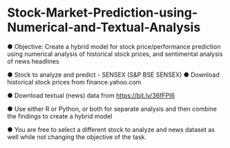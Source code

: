 # Stock-Market-Prediction-using-Numerical-and-Textual-Analysis

● Objective: Create a hybrid model for stock price/performance  prediction using numerical analysis of historical stock prices, and  sentimental analysis of news headlines 

● Stock to analyze and predict - SENSEX (S&amp;P BSE SENSEX) ● Download historical stock prices from finance.yahoo.com

● Download textual (news) data from https://bit.ly/36fFPI6

● Use either R or Python, or both for separate analysis and then  combine the findings to create a hybrid model

● You are free to select a different stock to analyze and news dataset  as well while not changing the objective of the task.
